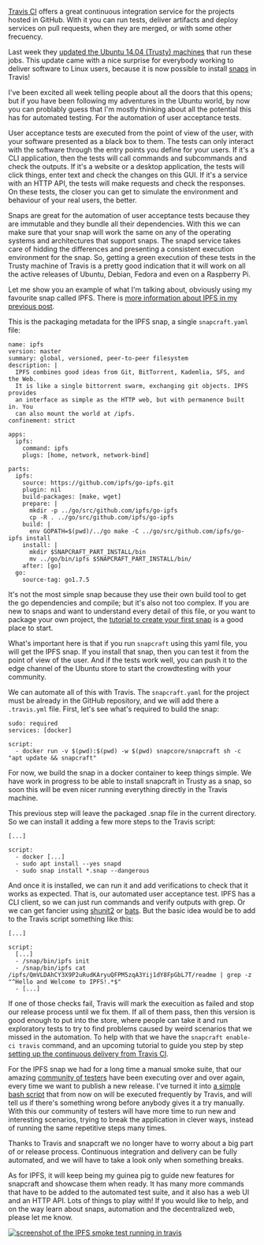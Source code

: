 [Travis CI](https://travis-ci.org/) offers a great continuous integration
service for the projects hosted in GitHub. With it you can run tests, deliver
artifacts and deploy services on pull requests, when they are merged, or with
some other frecuency.

Last week they
[updated the Ubuntu 14.04 (Trusty) machines](https://blog.travis-ci.com/2017-06-21-trusty-updates-2017-Q2-launch)
that run these jobs. This update came with a nice surprise for everybody
working to deliver software to Linux users, because it is now possible to
install [snaps](https://snapcraft.io) in Travis!

I've been excited all week telling people about all the doors that this opens;
but if you have been following my adventures in the Ubuntu world, by now you
can problably guess that I'm mostly thinking about all the potential this has
for automated testing. For the automation of user acceptance tests.

User acceptance tests are executed from the point of view of the user, with
your software presented as a black box to them. The tests can only interact
with the software through the entry points you define for your users. If it's
a CLI application, then the tests will call commands and subcommands and check
the outputs. If it's a website or a desktop application, the tests will click
things, enter text and check the changes on this GUI. If it's a service with
an HTTP API, the tests will make requests and check the responses. On these
tests, the closer you can get to simulate the environment and behaviour of your
real users, the better.

Snaps are great for the automation of user acceptance tests because they are
immutable and they bundle all their dependencies. With this we can make sure
that your snap will work the same on any of the operating systems and
architectures that support snaps. The snapd service takes care of hidding
the differences and presenting a consistent execution environment for the snap.
So, getting a green execution of these tests in the Trusty machine of Travis is
a pretty good indication that it will work on all the active releases of
Ubuntu, Debian, Fedora and even on a Raspberry Pi.

Let me show you an example of what I'm talking about, obviously using my
favourite snap called IPFS. There is
[more information about IPFS in my previous post](http://elopio.net/blog/ipfs-crowdtesting/).

This is the packaging metadata for the IPFS snap, a single `snapcraft.yaml`
file:

```
name: ipfs
version: master
summary: global, versioned, peer-to-peer filesystem
description: |
  IPFS combines good ideas from Git, BitTorrent, Kademlia, SFS, and the Web.
  It is like a single bittorrent swarm, exchanging git objects. IPFS provides
  an interface as simple as the HTTP web, but with permanence built in. You
  can also mount the world at /ipfs.
confinement: strict

apps:
  ipfs:
    command: ipfs
    plugs: [home, network, network-bind]

parts:
  ipfs:
    source: https://github.com/ipfs/go-ipfs.git
    plugin: nil
    build-packages: [make, wget]
    prepare: |
      mkdir -p ../go/src/github.com/ipfs/go-ipfs
      cp -R . ../go/src/github.com/ipfs/go-ipfs
    build: |
      env GOPATH=$(pwd)/../go make -C ../go/src/github.com/ipfs/go-ipfs install
    install: |
      mkdir $SNAPCRAFT_PART_INSTALL/bin
      mv ../go/bin/ipfs $SNAPCRAFT_PART_INSTALL/bin/
    after: [go]
  go:
    source-tag: go1.7.5
```

It's not the most simple snap because they use their own build tool to get the
go dependencies and compile; but it's also not too complex. If you are new to
snaps and want to understand every detail of this file, or you want to package
your own project, the
[tutorial to create your first snap](https://tutorials.ubuntu.com/tutorial/create-first-snap)
is a good place to start.

What's important here is that if you run `snapcraft` using this yaml file, you
will get the IPFS snap. If you install that snap, then you can test it from the
point of view of the user. And if the tests work well, you can push it to the
edge channel of the Ubuntu store to start the crowdtesting with your community.

We can automate all of this with Travis. The `snapcraft.yaml` for the project
must be already in the GitHub repository, and we will add there a `.travis.yml`
file. First, let's see what's required to build the snap:

```
sudo: required
services: [docker]

script:
  - docker run -v $(pwd):$(pwd) -w $(pwd) snapcore/snapcraft sh -c "apt update && snapcraft"
```

For now, we build the snap in a docker container to keep things simple. We have
work in progress to be able to install snapcraft in Trusty as a snap, so soon
this will be even nicer running everything directly in the Travis machine.

This previous step will leave the packaged .snap file in the current directory.
So we can install it adding a few more steps to the Travis script:

```
[...]

script:
  - docker [...]
  - sudo apt install --yes snapd
  - sudo snap install *.snap --dangerous
```

And once it is installed, we can run it and add verifications to check that it
works as expected. That is, our automated user acceptance test. IPFS has a CLI
client, so we can just run commands and verify outputs with grep. Or we can get
fancier using [shunit2](https://github.com/kward/shunit2) or
[bats](https://github.com/sstephenson/bats/). But the basic idea would be to
add to the Travis script something like this:

```
[...]

script:
  [...]
  - /snap/bin/ipfs init
  - /snap/bin/ipfs cat /ipfs/QmVLDAhCY3X9P2uRudKAryuQFPM5zqA3Yij1dY8FpGbL7T/readme | grep -z "^Hello and Welcome to IPFS!.*$"
  - [...]
```

If one of those checks fail, Travis will mark the execuition as failed and stop
our release process until we fix them. If all of them pass, then this version
is good enough to put into the store, where people can take it and run
exploratory tests to try to find problems caused by weird scenarios that we
missed in the automation. To help with that we have the
`snapcraft enable-ci travis` command, and an upcoming tutorial to guide you
step by step
[setting up the continuous delivery from Travis CI](https://docs.google.com/document/d/1vPUMH9UNOP8AqjhcslMZ5LQHMV3xvMYYKb7slC4s_Gc/edit?usp=sharing).

For the IPFS snap we had for a long time a manual smoke suite, that our amazing
[community of testers](https://forum.snapcraft.io/t/call-for-testing-ipfs/97)
have been executing over and over again, every time we want to publish a new
release. I've turned it into
[a simple bash script](https://github.com/elopio/ipfs-snap/blob/master/tests/smoke_test.sh)
that from now on will be executed frequently by Travis, and will tell us if
there's something wrong before anybody gives it a try manually. With this our
community of testers will have more time to run new and interesting scenarios,
trying to break the application in clever ways, instead of running the same
repetitive steps many times.

Thanks to Travis and snapcraft we no longer have to worry about a big part of
or release process. Continuous integration and delivery can be fully automated,
and we will have to take a look only when something breaks.

As for IPFS, it will keep being my guinea pig to guide new features for
snapcraft and showcase them when ready. It has many more commands that
have to be added to the automated test suite, and it also has a web UI and
an HTTP API. Lots of things to play with! If you would like to help, and
on the way learn about snaps, automation and the decentralized web, please
let me know.

[![screenshot of the IPFS smoke test running in travis](https://archive.org/download/elopio-screenshots2/travis/ipsf-travis.png)](https://archive.org/download/elopio-screenshots2/travis/ipsf-travis.png)
